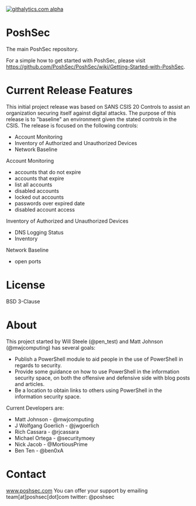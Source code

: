 [![githalytics.com alpha](https://cruel-carlota.pagodabox.com/5629ba33057907958b34e4e40bbefff0 "githalytics.com")](http://githalytics.com/PoshSec/PoshSec)

PoshSec
=======
The main PoshSec repository.

For a simple how to get started with PoshSec, please visit https://github.com/PoshSec/PoshSec/wiki/Getting-Started-with-PoshSec.

Current Release Features
========
This initial project release was based on SANS CSIS 20 Controls to assist an organization securing itself against digital attacks. The purpose of this release is to "baseline" an environment given the stated controls in the CSIS.  The release is focused on the following controls:

- Account Monitoring
- Inventory of Authorized and Unauthorized Devices
- Network Baseline


Account Monitoring
- accounts that do not expire
- accounts that expire
- list all accounts
- disabled accounts
- locked out accounts
- passwords over expired date
- disabled account access


Inventory of Authorized and Unauthorized Devices
- DNS Logging Status
- Inventory


Network Baseline
- open ports

License
========
BSD 3-Clause

About
========
This project started by Will Steele (@pen_test) and Matt Johnson (@mwjcomputing) has several goals:

- Publish a PowerShell module to aid people in the use of PowerShell in regards to security.
- Provide some guidance on how to use PowerShell in the information security space, on both the offensive and defensive side with blog posts and articles.
- Be a location to obtain links to others using PowerShell in the information security space.

Current Developers are:
* Matt Johnson - @mwjcomputing
* J Wolfgang Goerlich - @jwgoerlich
* Rich Cassara - @rjcassara
* Michael Ortega - @securitymoey
* Nick Jacob - @MortiousPrime 
* Ben Ten - @ben0xA

Contact
==========
www.poshsec.com
You can offer your support by emailing team[at]poshsec[dot]com
twitter: @poshsec
